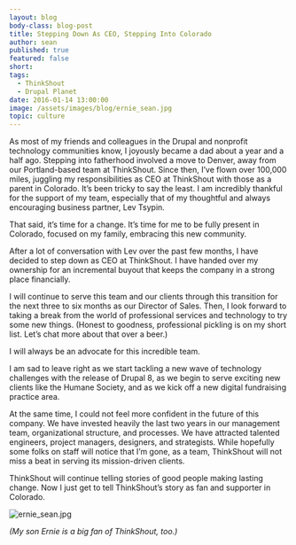 ```yaml
---
layout: blog
body-class: blog-post
title: Stepping Down As CEO, Stepping Into Colorado
author: sean
published: true
featured: false
short: 
tags:
  - ThinkShout
  - Drupal Planet
date: 2016-01-14 13:00:00
image: /assets/images/blog/ernie_sean.jpg
topic: culture
---
```


As most of my friends and colleagues in the Drupal and nonprofit technology communities know, I joyously became a dad about a year and a half ago. Stepping into fatherhood involved a move to Denver, away from our Portland-based team at ThinkShout. Since then, I’ve flown over 100,000 miles, juggling my responsibilities as CEO at ThinkShout with those as a parent in Colorado. It’s been tricky to say the least. I am incredibly thankful for the support of my team, especially that of my thoughtful and always encouraging business partner, Lev Tsypin.

That said, it’s time for a change. It’s time for me to be fully present in Colorado, focused on my family, embracing this new community.

After a lot of conversation with Lev over the past few months, I have decided to step down as CEO at ThinkShout. I have handed over my ownership for an incremental buyout that keeps the company in a strong place financially.

I will continue to serve this team and our clients through this transition for the next three to six months as our Director of Sales. Then, I look forward to taking a break from the world of professional services and technology to try some new things. (Honest to goodness, professional pickling is on my short list. Let’s chat more about that over a beer.)

I will always be an advocate for this incredible team.

I am sad to leave right as we start tackling a new wave of technology challenges with the release of Drupal 8, as we begin to serve exciting new clients like the Humane Society, and as we kick off a new digital fundraising practice area.

At the same time, I could not feel more confident in the future of this company. We have invested heavily the last two years in our management team, organizational structure, and processes. We have attracted talented engineers, project managers, designers, and strategists. While hopefully some folks on staff will notice that I’m gone, as a team, ThinkShout will not miss a beat in serving its mission-driven clients.

ThinkShout will continue telling stories of good people making lasting change. Now I just get to tell ThinkShout’s story as fan and supporter in Colorado.

![ernie_sean.jpg](/assets/images/blog/ernie_sean.jpg)

_(My son Ernie is a big fan of ThinkShout, too.)_

